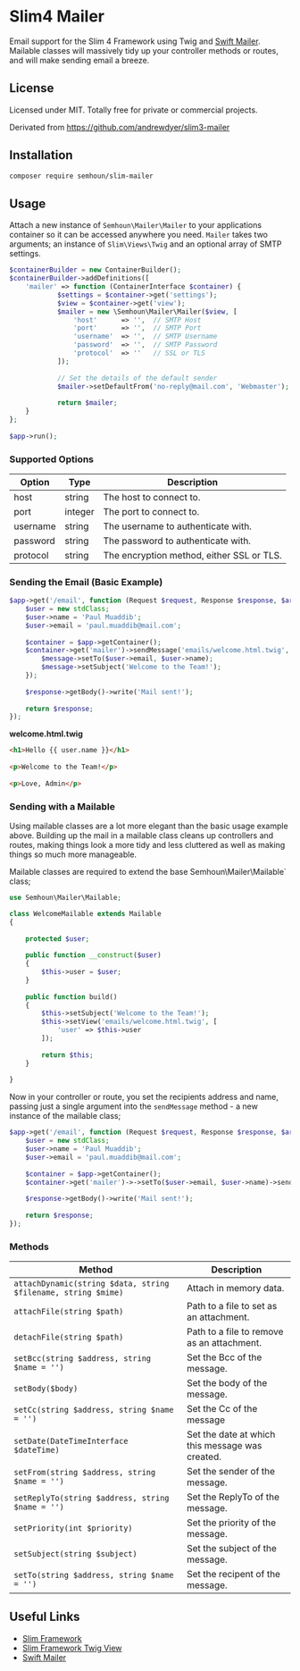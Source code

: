 # Slim4 Mailer

Email support for the Slim 4 Framework using Twig and 
[Swift Mailer](https://github.com/swiftmailer/swiftmailer). Mailable classes will
massively  tidy up your controller methods or routes, and will make sending email 
a breeze.

## License

Licensed under MIT. Totally free for private or commercial projects.

Derivated from https://github.com/andrewdyer/slim3-mailer

## Installation

```bash
composer require semhoun/slim-mailer
```

## Usage

Attach a new instance of `Semhoun\Mailer\Mailer` to your applications container so 
it can be accessed anywhere you need. `Mailer` takes two arguments; an instance of 
`Slim\Views\Twig` and an optional array of SMTP settings.

```php
$containerBuilder = new ContainerBuilder();
$containerBuilder->addDefinitions([
	'mailer' => function (ContainerInterface $container) {
            $settings = $container->get('settings');
            $view = $container->get('view');
			$mailer = new \Semhoun\Mailer\Mailer($view, [
                'host'      => '',  // SMTP Host
                'port'      => '',  // SMTP Port
                'username'  => '',  // SMTP Username
                'password'  => '',  // SMTP Password
                'protocol'  => ''   // SSL or TLS
            ]);
        
    		// Set the details of the default sender
    		$mailer->setDefaultFrom('no-reply@mail.com', 'Webmaster');
    
    		return $mailer;
    }
};
   
$app->run();
```

### Supported Options

| Option | Type | Description |
| --- | --- | --- |
| host | string | The host to connect to. |
| port | integer | The port to connect to. |
| username | string | The username to authenticate with. |
| password | string | The password to authenticate with. |
| protocol | string | The encryption method, either SSL or TLS. |

### Sending the Email (Basic Example)

```php
$app->get('/email', function (Request $request, Response $response, $args)  use($app) {
	$user = new stdClass;
    $user->name = 'Paul Muaddib';
    $user->email = 'paul.muaddib@mail.com';
    
    $container = $app->getContainer();
    $container->get('mailer')->sendMessage('emails/welcome.html.twig', ['user' => $user], function($message) use($user) {
        $message->setTo($user->email, $user->name);
        $message->setSubject('Welcome to the Team!');
    });
    
    $response->getBody()->write('Mail sent!');
    
    return $response;
});
```
**welcome.html.twig**

```html
<h1>Hello {{ user.name }}</h1>
    
<p>Welcome to the Team!</p>
    
<p>Love, Admin</p>
```

### Sending with a Mailable

Using mailable classes are a lot more elegant than the basic usage example above. Building 
up the mail in a mailable class cleans up controllers and routes, making things look 
a more tidy and less cluttered as well as making things so much more manageable.

Mailable classes are required to extend the base Semhoun\Mailer\Mailable` class;

```php
use Semhoun\Mailer\Mailable;

class WelcomeMailable extends Mailable
{
    
    protected $user;
    
    public function __construct($user)
    {
        $this->user = $user;
    }
    
    public function build()
    {
        $this->setSubject('Welcome to the Team!');
        $this->setView('emails/welcome.html.twig', [
            'user' => $this->user
        ]);
        
        return $this;
    }
    
}
```

Now in your controller or route, you set the recipients address and name, passing 
just a single argument into the `sendMessage` method - a new instance of the mailable 
class;

```php
$app->get('/email', function (Request $request, Response $response, $args)  use($app) {
	$user = new stdClass;
    $user->name = 'Paul Muaddib';
    $user->email = 'paul.muaddib@mail.com';
    
    $container = $app->getContainer();
    $container->get('mailer')->->setTo($user->email, $user->name)->sendMessage(new WelcomeMailable($user));
    
    $response->getBody()->write('Mail sent!');
    
    return $response;
});
```

### Methods

| Method | Description |
| --- | --- |
| `attachDynamic(string $data, string $filename, string $mime)` | Attach in memory data. |
| `attachFile(string $path)` | Path to a file to set as an attachment. |
| `detachFile(string $path)` | Path to a file to remove as an attachment. |
| `setBcc(string $address, string $name = '')` | Set the Bcc of the message. |
| `setBody($body)` | Set the body of the message. |
| `setCc(string $address, string $name = '')` | Set the Cc of the message |
| `setDate(DateTimeInterface $dateTime)` | Set the date at which this message was created. |
| `setFrom(string $address, string $name = '')` | Set the sender of the message. |
| `setReplyTo(string $address, string $name = '')` | Set the ReplyTo of the message. |
| `setPriority(int $priority)` | Set the priority of the message. |
| `setSubject(string $subject)` | Set the subject of the message. |
| `setTo(string $address, string $name = '')` | Set the recipent of the message. |

## Useful Links

* [Slim Framework](https://www.slimframework.com)
* [Slim Framework Twig View](https://github.com/slimphp/Twig-View)
* [Swift Mailer](https://github.com/swiftmailer/swiftmailer)
